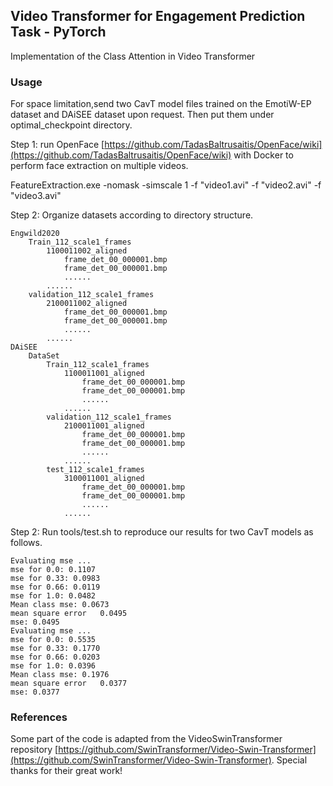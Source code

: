 ## Video Transformer for Engagement Prediction Task - PyTorch
Implementation of the Class Attention in Video Transformer

### Usage
For space limitation,send two CavT model files trained on the EmotiW-EP dataset and DAiSEE dataset upon request.
Then put them under optimal_checkpoint directory.

Step 1: run OpenFace [https://github.com/TadasBaltrusaitis/OpenFace/wiki](https://github.com/TadasBaltrusaitis/OpenFace/wiki) 
   with Docker to perform face extraction on multiple videos.

FeatureExtraction.exe -nomask -simscale 1  -f "video1.avi" -f "video2.avi" -f "video3.avi"

Step 2: Organize datasets according to directory structure.

```
Engwild2020
	Train_112_scale1_frames
		1100011002_aligned
			frame_det_00_000001.bmp
			frame_det_00_000001.bmp
			......
		......
	validation_112_scale1_frames
		2100011002_aligned
			frame_det_00_000001.bmp
			frame_det_00_000001.bmp
			......
		......
DAiSEE
    DataSet
		Train_112_scale1_frames
			1100011001_aligned
			    frame_det_00_000001.bmp
				frame_det_00_000001.bmp
				......
			......
		validation_112_scale1_frames
		    2100011001_aligned
			    frame_det_00_000001.bmp
				frame_det_00_000001.bmp
				......
			......
	    test_112_scale1_frames
		    3100011001_aligned
			    frame_det_00_000001.bmp
				frame_det_00_000001.bmp
				......
			......
```

Step 2: Run tools/test.sh to reproduce our results for two CavT models as follows.

```
Evaluating mse ...
mse for 0.0: 0.1107
mse for 0.33: 0.0983
mse for 0.66: 0.0119
mse for 1.0: 0.0482
Mean class mse: 0.0673
mean square error	0.0495
mse: 0.0495
Evaluating mse ...
mse for 0.0: 0.5535
mse for 0.33: 0.1770
mse for 0.66: 0.0203
mse for 1.0: 0.0396
Mean class mse: 0.1976
mean square error	0.0377
mse: 0.0377
```

### References
Some part of the code is adapted from the VideoSwinTransformer repository [https://github.com/SwinTransformer/Video-Swin-Transformer](https://github.com/SwinTransformer/Video-Swin-Transformer).
Special thanks for their great work!
